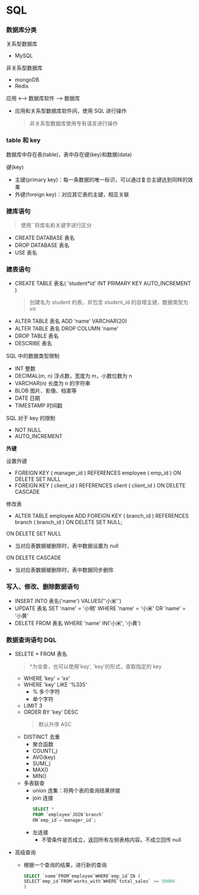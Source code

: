 # SQL

### 数据库分类

关系型数据库

- MySQL

非关系型数据库

- mongoDB
- Redis

应用 <--> 数据库软件 --> 数据库

- 应用和关系型数据库软件间，使用 SQL 进行操作
  > 非关系型数据库使用专有语言进行操作

### table 和 key

数据库中存在表(table)，表中存在键(key)和数据(data)

键(key)

- 主键(primary key)：每一条数据的唯一标识，可以通过复合主键达到同样的效果
- 外键(foreign key)：对应其它表的主键，相互关联

### 建库语句

> 使用``将库名和关键字进行区分

- CREATE DATABASE 表名
- DROP DATABASE 表名
- USE 表名

### 建表语句

- CREATE TABLE 表名( 'student\*id' INT PRIMARY KEY AUTO_INCREMENT )
  > 创建名为 student 的表，并包含 student_id 的自增主键，数据类型为 int
- ALTER TABLE 表名 ADD 'name' VARCHAR(20)
- ALTER TABLE 表名 DROP COLUMN 'name'
- DROP TABLE 表名
- DESCRIBE 表名

SQL 中的数据类型限制

- INT 整数
- DECIMAL(m, n) 浮点数，宽度为 m，小数位数为 n
- VARCHAR(n) 长度为 n 的字符串
- BLOB 图片、影像、档案等
- DATE 日期
- TIMESTAMP 时间戳

SQL 对于 key 的限制

- NOT NULL
- AUTO_INCREMENT

**外键**

设置外键

- FOREIGN KEY ( manager_id ) REFERENCES employee ( emp_id ) ON DELETE SET NULL
- FOREIGN KEY ( client_id ) REFERENCES client ( client_id ) ON DELETE CASCADE

修改表

- ALTER TABLE employee ADD FOREIGN KEY ( branch_id ) REFERENCES branch ( branch_id ) ON DELETE SET NULL;

ON DELETE SET NULL

- 当对应表数据被删除时，表中数据设置为 null

ON DELETE CASCADE

- 当对应表数据被删除时，表中数据同步删除

### 写入、修改、删除数据语句

- INSERT INTO 表名('name') VALUES(''小米'')
- UPDATE 表名 SET 'name' = '小明' WHERE 'name' = '小米' OR 'name' = '小黄'
- DELETE FROM 表名 WHERE 'name' IN('小米', '小黄')

### 数据查询语句 DQL

- SELETE \* FROM 表名

  > \*为全查，也可以使用'key', 'key'的形式，查取指定的 key

  - WHERE ’key‘ = ’xx‘
  - WHERE 'key' LIKE '%335'
    - % 多个字符
    - 单个字符
  - LIMIT 3
  - ORDER BY 'key' DESC
    > 默认升序 ASC
  - DISTINCT 去重
    - 聚合函数
    - COUNT(\_)
    - AVG(key)
    - SUM(\_)
    - MAX()
    - MIN()
  - 多表联查
    - union 连集：将两个表的查询结果拼接
    - join 连接
      ```sql
      SELECT *
      FROM `employee`JOIN`branch`
      ON`emp_id`=`manager_id`;
      ```
    - 左连接
      - 不管条件是否成立，返回所有左侧表格内容。不成立回传 null

- 高级查询
  - 根据一个查询的结果，进行新的查询
    ```sql
    SELECT `name`FROM`employee`WHERE`emp_id`IN (
    SELECT`emp_id`FROM`works_with`WHERE`total_sales` >= 50000
    )
    ```
